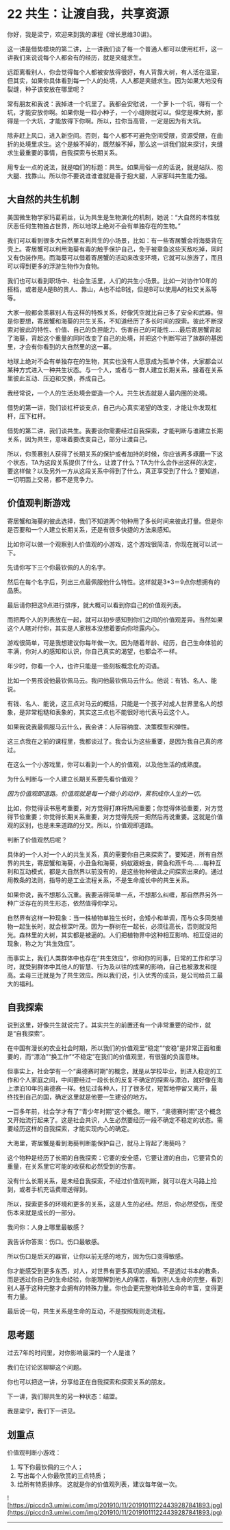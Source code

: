 # 22 共生：让渡自我，共享资源

你好，我是梁宁，欢迎来到我的课程《增长思维30讲》。

这一讲是借势模块的第二讲，上一讲我们谈了每一个普通人都可以使用杠杆，这一讲我们来说说每个人都会有的经历，就是夹缝求生。

远距离看别人，你会觉得每个人都被安放得很好，有人背靠大树，有人活在温室，但其实，如果你具体看到每一个人的处境，人人都是夹缝求生。因为如果大地没有裂缝，种子该安放在哪里呢？

常有朋友和我说：我掉进一个坑里了。我都会安慰说，一个萝卜一个坑，得有一个坑，才能安放你啊。如果你是一粒小种子，一个小缝隙就可以。但您是棵大树，那得是一个大坑，才能放得下你啊。所以，拉你当高管，一定是因为有大坑。

除非赶上风口，进入新空间。否则，每个人都不可避免空间受限，资源受限，在曲折的处境里求生。这个是躲不掉的，既然躲不掉，那么这一讲我们就来探讨，夹缝求生最重要的事情，自我探索与长期关系。

用专业一点的说法，就是咱们的标题：共生。如果用俗一点的话说，就是站队、抱大腿、找靠山。所以你不要说谁谁谁就是善于抱大腿，人家那叫共生能力强。

## 大自然的共生机制

美国微生物学家玛葛莉丝，认为共生是生物演化的机制，她说：“大自然的本性就厌恶任何生物独占世界，所以地球上绝对不会有单独存在的生物。”

我们可以看到很多大自然里互利共生的小场景，比如：有一些寄居蟹会将海葵背在壳上。寄居蟹可以利用海葵有毒的触手保护自己，免于被章鱼这些天敌吃掉，同时又有伪装作用。而海葵可以借着寄居蟹的活动来改变环境，它就可以旅游了，而且可以得到更多的浮游生物作为食物。

我们也可以看到职场中、社会生活里，人们的共生小场景。比如一对协作10年的搭档，或者是A是B的贵人、靠山，A也不给B钱，但是B可以使用A的社交关系等等。

大家一般都会羡慕别人有这样的特殊关系，好像凭空就比自己多了安全和武器。但是你要想，寄居蟹和海葵的共生关系，不知道经历了多长时间的探索。彼此不断探索对彼此的特性、价值、自己的负担能力、伤害自己的可能性……最后寄居蟹背起了海葵，背起这个重量的同时改变了自己的处境，并把这个判断写进了族群的基因里，才会有你看到的大自然里的这一幕。

地球上绝对不会有单独存在的生物，其实也没有人愿意成为孤单个体，大家都会以某种方式进入一种共生状态。与一个人，或者与一群人建立长期关系，接着在关系里彼此互动、压迫和交换，养成自己。

我经常说，一个人的生活处境会塑造一个人。共生状态就是人最内圈的处境。

借势的第一讲，我们谈杠杆谈支点，自己内心真实渴望的改变，才能让你发现杠杆，压下杠杆。

借势的第二讲，我们谈共生。我要谈你需要经过自我探索，才能判断与谁建立长期关系，因为共生，意味着要改变自己，部分让渡自己。

所以，你羡慕别人获得了长期关系的保护或者加持的时候，你应该再多琢磨一下这个状态，TA为这段关系提供了什么，让渡了什么？TA为什么会作出这样的决定，要这样做？以及另外一方从这段关系中得到了什么，真正享受到了什么？要知道，一切明面上交易，都不是竞争力。

## 价值观判断游戏

寄居蟹和海葵的彼此选择，我们不知道两个物种用了多长时间来彼此打量。但是你是否要和一个人建立长期关系，还是有很多快捷的方法来感知。

比如你可以做一个观察别人价值观的小游戏，这个游戏很简洁，你现在就可以试一下。

先请你写下三个你最钦佩的人的名字。

然后在每个名字后，列出三点最佩服他什么特性。这样就是3*3＝9点你想拥有的品质。

最后请你把这9点进行排序，就大概可以看到你自己的价值观列表。

而把两个人的列表放在一起，就可以初步感知到你们之间的价值观差异。当然如果这个人瞎对付你，其实是人家根本没想着要向你坦露内心。

游戏很简单，可是我想建议你每年做一次。因为随着年龄、经历，自己生命体验的丰满，你对人的感知和认识，你自己真实的渴望，也都会不一样。

年少时，你看一个人，也许只能是一些刻板概念化的词语。

比如一个男孩说他最钦佩马云。我问他最钦佩马云什么。他说：有钱、名人、能说。

有钱、名人、能说，这三点对马云的概括，只能是一个孩子对成人世界里名人的想象，是非常粗糙和表象的，其实这三点也不能很好地代表马云这个人。

如果我说我最佩服马云什么，我会讲：人际容纳度、决策模型和弹性。

这三点我在之前的课程里，我都谈过了。我会认为这些重要，是因为我自己真的疼过。

在这么一个小游戏里，你可以看到一个人的价值观，以及他生活的成熟度。

为什么判断与一个人建立长期关系要先看价值观？

 *因为价值观即道路。价值观就是每一个微小的动作，累积成你人生的一切。*

比如，你觉得读书思考重要，对方觉得打麻将热闹重要；你觉得体验重要，对方觉得节俭重要；你觉得长期关系重要，对方觉得先捞一把然后再说重要。这就是价值观的区别，也是未来道路的分叉。所以，价值观即道路。

判断了价值观然后呢？

具体的一个人对一个人的共生关系，真的需要你自己来探索了。要知道，所有自然界的共生，寄居蟹和海葵，小丑鱼和海葵，蚂蚁跟蚜虫，鳄鱼和燕千鸟……每种互利和互动模式，都是大自然界以前没有的，是这些物种彼此之间探索出来的。通过用教条的法则，指导的是工业流程关系，不是生命成长中的共生关系。

如果你说，我不想那么沉重。我要活得简单一点，不想那么纠缠，那自然界另外一种广泛存在的共生形态，依然值得你学习。

自然界有这样一种现象：当一株植物单独生长时，会矮小和单调，而与众多同类植物一起生长时，就会根深叶茂。因为一群树在一起长，必须往高长，否则就没阳光。森林里的大树，其实都是被逼的。人们把植物界中这种相互影响、相互促进的现象，称之为“共生效应”。

而事实上，我们人类群体中也存在“共生效应”，你和你的同事，日常的工作和学习时，就受到群体中其他人的智慧、行为及以往的成果的影响，自己也被激发和提高。孟母三迁就是为了共生效应。所以我们说，引入优秀的成员，是公司给员工最大的福利。

## 自我探索

说到这里，好像共生就说完了。其实共生的前置还有一个非常重要的动作，就是“自我探索”。

在中国有漫长的农业社会时期，所以我们的价值观里“稳定”“安稳”是非常正面和重要的，而“漂泊”“换工作”“不稳定”在我们的价值观里，有很强的负面意味。

但事实上，社会学有一个“奥德赛时期”的概念，就是从学校毕业，到进入稳定的工作和个人家庭之间，中间要经过一段长长的反复不确定的探索与漂泊，就好像在海上漂泊10年的奥德赛一样。他见过各种人，打了很多仗，短暂地停留又离开，最终找到自己的国，确定这里就是他要一生建设的地方。

一百多年前，社会学才有了“青少年时期”这个概念。眼下，“奥德赛时期”这个概念又开始流行起来了。这是社会共识，人生必然要经历一段不确定不稳定的状态。需要经历这样的自我探索，才能实现内心的确定。

大海里，寄居蟹是看到海葵判断能保护自己，就马上背起了海葵吗？

这个物种是经历了长期的自我探索：它要的安全感，它要让渡的自由，它要背负的重量，在关系里它可能的收获和必然受到的伤害。

没有什么长期关系，是未经自我探索，不经过价值观判断，就可以在大马路上捡到，或者手机充话费赠送得到。

所以，探索更多的环境和更多的关系，这是人生的必经。然后，你必然受伤，而受伤本来就是成长的一部分。

我问你：人身上哪里最敏感？

我告诉你答案：伤口。伤口最敏感。

所以伤口是后天的器官，让你以前无感的地方，因为伤口变得敏感。

你才能感受到更多东西，对人，对世界有更多真切的感知。不是透过书本的教条，而是透过你自己的生命经验，你能理解到他人的痛苦，看到别人生命的完整，看到别人基于这种完整才会拥有的特殊力量。你也会更完整地体验生命的丰富，变得更有力量。

最后说一句，共生关系是生命的互动，不是按照规则走流程。

## 思考题

过去7年的时间里，对你影响最深的一个人是谁？

我们在讨论区聊聊这个问题。

你也可以把这一讲，分享给正在自我探索和探索关系的朋友。

下一讲，我们聊共生的另一种状态：结盟。

我是梁宁，我们下一讲见。

## 划重点

价值观判断小游戏：
1.  写下你最钦佩的三个人；
2.  写出每个人你最欣赏的三点特质；
3.  给所有特质排序。
这就是你的价值观列表，建议每年做一次。

![https://piccdn3.umiwi.com/img/201910/11/201910111224439287841893.jpg](https://piccdn3.umiwi.com/img/201910/11/201910111224439287841893.jpg)

---
